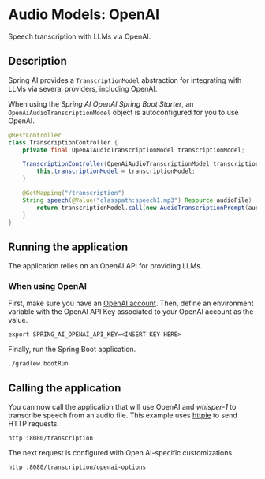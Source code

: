 # Audio Models: OpenAI

Speech transcription with LLMs via OpenAI.

## Description

Spring AI provides a `TranscriptionModel` abstraction for integrating with LLMs via several providers, including OpenAI.

When using the _Spring AI OpenAI Spring Boot Starter_, an `OpenAiAudioTranscriptionModel` object is autoconfigured for you to use OpenAI.

```java
@RestController
class TranscriptionController {
    private final OpenAiAudioTranscriptionModel transcriptionModel;

    TranscriptionController(OpenAiAudioTranscriptionModel transcriptionModel) {
        this.transcriptionModel = transcriptionModel;
    }

    @GetMapping("/transcription")
    String speech(@Value("classpath:speech1.mp3") Resource audioFile) {
        return transcriptionModel.call(new AudioTranscriptionPrompt(audioFile)).getResult().getOutput();
    }
}
```

## Running the application

The application relies on an OpenAI API for providing LLMs.

### When using OpenAI

First, make sure you have an [OpenAI account](https://platform.openai.com/signup).
Then, define an environment variable with the OpenAI API Key associated to your OpenAI account as the value.

```shell
export SPRING_AI_OPENAI_API_KEY=<INSERT KEY HERE>
```

Finally, run the Spring Boot application.

```shell
./gradlew bootRun
```

## Calling the application

You can now call the application that will use OpenAI and _whisper-1_ to transcribe speech from an audio file.
This example uses [httpie](https://httpie.io) to send HTTP requests.

```shell
http :8080/transcription
```

The next request is configured with Open AI-specific customizations.

```shell
http :8080/transcription/openai-options
```
